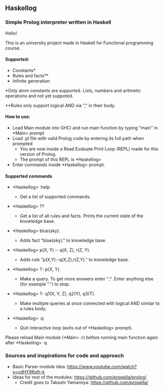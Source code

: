 ## Haskellog

### Simple Prolog interpreter written in Haskell

Hello!

This is an university project made in Haskell for Functional programming course.

#### Supported:
  * Constants*
  * Rules and facts**
  * Infinite generation

*Only atom constants are supported. Lists, numbers and aritmetic operations and not yet suppoted.

**Rules only support logical AND via "," in their body.

#### How to use:
  * Load Main module into GHCi and run main function by typing "main" in *Main> prompt
  * Load .pl file with valid Prolog code by entering its full path when prompted
    * You are now inside a Read Evaluate Print Loop (REPL) made for this version of Prolog.
    * The prompt of this REPL is *Haskellog>
  * Enter commands inside *Haskellog> prompt.

#### Supported commands

  * *Haskellog> :help
  
    * Get a list of supported commands.
    
  * *Haskellog> ??
  
    * Get a list of all rules and facts. Prints the current state of the knowledge base.
                          
  * *Haskellog> blue(sky).
  
    * Adds fact "blue(sky)." to knowledge base.
    
  * *Haskellog> p(X, Y) :- q(X, Z), r(Z, Y).
  
    * Adds rule "p(X,Y):-q(X,Z),r(Z,Y)." to knowledge base.
    
  * *Haskellog> ?- p(X, Y).
  
    * Make a query. To get more answers enter ";". Enter anything else (for example ".") to stop.
    
  * *Haskellog> ?- q1(X, Y, Z), q2(Y), q3(T).
  
    * Make multiple queries at once connected with logical AND similar to a rules body.
    
  * *Haskellog> :q
  
    * Quit interactive loop (exits out of *Haskellog> prompt).
    

Please reload Main module (*Main> :r) before running main function again after *Haskellog> :q


### Sources and inspirations for code and approach
  * Basic Parser module idea:        https://www.youtube.com/watch?v=cdHY9Kqfr-k
  * Ideas for rest of the modules:   https://github.com/propella/prolog/
    * Credit goes to Takashi Yamamiya:    https://github.com/propella/
